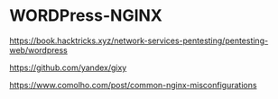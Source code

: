 # WORDPress-NGINX

https://book.hacktricks.xyz/network-services-pentesting/pentesting-web/wordpress

https://github.com/yandex/gixy

https://www.comolho.com/post/common-nginx-misconfigurations
